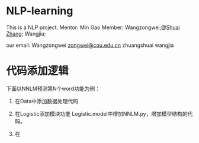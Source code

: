 # NLP-learning
This is a NLP project.
Mentor: Min Gao
Member: Wangzongwei;[@Shuai Zhang](https://github.com/1102173230); Wangjia;

our email:
Wangzongwei zongwei@cqu.edu.cn
zhuangshuai 
wangjia 

# 代码添加逻辑
下面以NNLM预测第N个word功能为例：
1. 在Data中添加数据处理代码

2. 在Logistic添加模块功能
Logistic.model中增加NNLM.py，增加模型结构的代码。

3. 在


